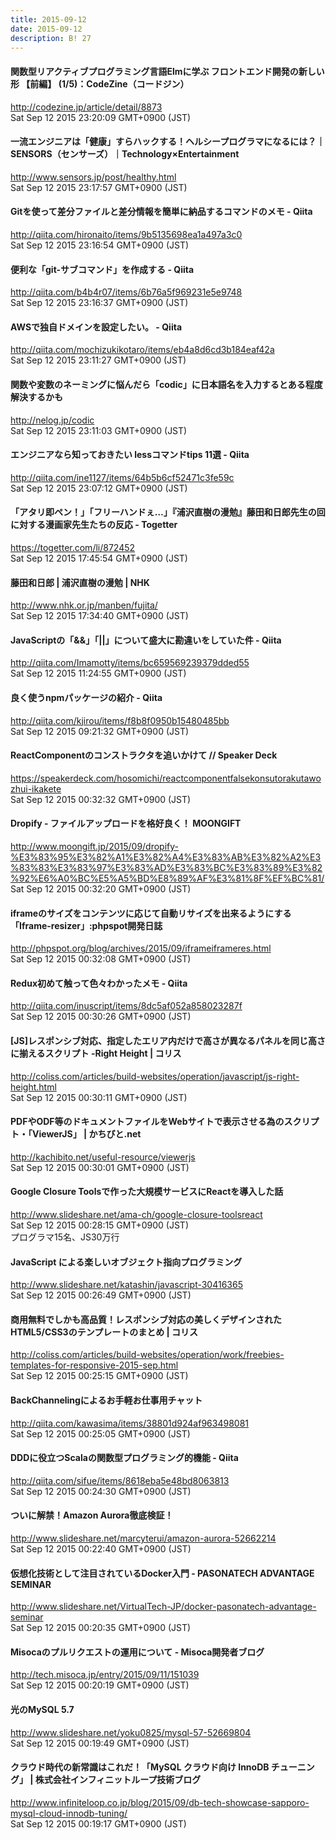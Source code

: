 ```yaml
---
title: 2015-09-12
date: 2015-09-12
description: B! 27
---
```


#### 関数型リアクティブプログラミング言語Elmに学ぶ フロントエンド開発の新しい形 【前編】 (1/5)：CodeZine（コードジン）
http://codezine.jp/article/detail/8873<br>
Sat Sep 12 2015 23:20:09 GMT+0900 (JST)<br>


#### 一流エンジニアは「健康」すらハックする！ヘルシープログラマになるには？｜SENSORS（センサーズ）｜Technology×Entertainment
http://www.sensors.jp/post/healthy.html<br>
Sat Sep 12 2015 23:17:57 GMT+0900 (JST)<br>


#### Gitを使って差分ファイルと差分情報を簡単に納品するコマンドのメモ - Qiita
http://qiita.com/hironaito/items/9b5135698ea1a497a3c0<br>
Sat Sep 12 2015 23:16:54 GMT+0900 (JST)<br>


#### 便利な「git-サブコマンド」を作成する - Qiita
http://qiita.com/b4b4r07/items/6b76a5f969231e5e9748<br>
Sat Sep 12 2015 23:16:37 GMT+0900 (JST)<br>


#### AWSで独自ドメインを設定したい。 - Qiita
http://qiita.com/mochizukikotaro/items/eb4a8d6cd3b184eaf42a<br>
Sat Sep 12 2015 23:11:27 GMT+0900 (JST)<br>


#### 関数や変数のネーミングに悩んだら「codic」に日本語名を入力するとある程度解決するかも
http://nelog.jp/codic<br>
Sat Sep 12 2015 23:11:03 GMT+0900 (JST)<br>


#### エンジニアなら知っておきたい lessコマンドtips 11選 - Qiita
http://qiita.com/ine1127/items/64b5b6cf52471c3fe59c<br>
Sat Sep 12 2015 23:07:12 GMT+0900 (JST)<br>


#### 「アタリ即ペン！」「フリーハンドぇ…」『浦沢直樹の漫勉』藤田和日郎先生の回に対する漫画家先生たちの反応 - Togetter
https://togetter.com/li/872452<br>
Sat Sep 12 2015 17:45:54 GMT+0900 (JST)<br>


#### 藤田和日郎 | 浦沢直樹の漫勉 | NHK
http://www.nhk.or.jp/manben/fujita/<br>
Sat Sep 12 2015 17:34:40 GMT+0900 (JST)<br>


#### JavaScriptの「&&」「||」について盛大に勘違いをしていた件 - Qiita
http://qiita.com/Imamotty/items/bc659569239379dded55<br>
Sat Sep 12 2015 11:24:55 GMT+0900 (JST)<br>


#### 良く使うnpmパッケージの紹介 - Qiita
http://qiita.com/kjirou/items/f8b8f0950b15480485bb<br>
Sat Sep 12 2015 09:21:32 GMT+0900 (JST)<br>


#### ReactComponentのコンストラクタを追いかけて // Speaker Deck
https://speakerdeck.com/hosomichi/reactcomponentfalsekonsutorakutawozhui-ikakete<br>
Sat Sep 12 2015 00:32:32 GMT+0900 (JST)<br>


#### Dropify - ファイルアップロードを格好良く！ MOONGIFT
http://www.moongift.jp/2015/09/dropify-%E3%83%95%E3%82%A1%E3%82%A4%E3%83%AB%E3%82%A2%E3%83%83%E3%83%97%E3%83%AD%E3%83%BC%E3%83%89%E3%82%92%E6%A0%BC%E5%A5%BD%E8%89%AF%E3%81%8F%EF%BC%81/<br>
Sat Sep 12 2015 00:32:20 GMT+0900 (JST)<br>


#### iframeのサイズをコンテンツに応じて自動リサイズを出来るようにする「Iframe-resizer」:phpspot開発日誌
http://phpspot.org/blog/archives/2015/09/iframeiframeres.html<br>
Sat Sep 12 2015 00:32:08 GMT+0900 (JST)<br>


#### Redux初めて触って色々わかったメモ - Qiita
http://qiita.com/inuscript/items/8dc5af052a858023287f<br>
Sat Sep 12 2015 00:30:26 GMT+0900 (JST)<br>


####   [JS]レスポンシブ対応、指定したエリア内だけで高さが異なるパネルを同じ高さに揃えるスクリプト -Right Height | コリス
http://coliss.com/articles/build-websites/operation/javascript/js-right-height.html<br>
Sat Sep 12 2015 00:30:11 GMT+0900 (JST)<br>


#### PDFやODF等のドキュメントファイルをWebサイトで表示させる為のスクリプト・「ViewerJS」 | かちびと.net
http://kachibito.net/useful-resource/viewerjs<br>
Sat Sep 12 2015 00:30:01 GMT+0900 (JST)<br>


#### Google Closure Toolsで作った大規模サービスにReactを導入した話
http://www.slideshare.net/ama-ch/google-closure-toolsreact<br>
Sat Sep 12 2015 00:28:15 GMT+0900 (JST)<br>
プログラマ15名、JS30万行


#### JavaScript による楽しいオブジェクト指向プログラミング
http://www.slideshare.net/katashin/javascript-30416365<br>
Sat Sep 12 2015 00:26:49 GMT+0900 (JST)<br>


####   商用無料でしかも高品質！レスポンシブ対応の美しくデザインされたHTML5/CSS3のテンプレートのまとめ | コリス
http://coliss.com/articles/build-websites/operation/work/freebies-templates-for-responsive-2015-sep.html<br>
Sat Sep 12 2015 00:25:15 GMT+0900 (JST)<br>


#### BackChannelingによるお手軽お仕事用チャット
http://qiita.com/kawasima/items/38801d924af963498081<br>
Sat Sep 12 2015 00:25:05 GMT+0900 (JST)<br>


#### DDDに役立つScalaの関数型プログラミング的機能 - Qiita
http://qiita.com/sifue/items/8618eba5e48bd8063813<br>
Sat Sep 12 2015 00:24:30 GMT+0900 (JST)<br>


#### ついに解禁！Amazon Aurora徹底検証！
http://www.slideshare.net/marcyterui/amazon-aurora-52662214<br>
Sat Sep 12 2015 00:22:40 GMT+0900 (JST)<br>


#### 仮想化技術として注目されているDocker入門 - PASONATECH ADVANTAGE SEMINAR
http://www.slideshare.net/VirtualTech-JP/docker-pasonatech-advantage-seminar<br>
Sat Sep 12 2015 00:20:35 GMT+0900 (JST)<br>


#### Misocaのプルリクエストの運用について - Misoca開発者ブログ
http://tech.misoca.jp/entry/2015/09/11/151039<br>
Sat Sep 12 2015 00:20:19 GMT+0900 (JST)<br>


#### 光のMySQL 5.7
http://www.slideshare.net/yoku0825/mysql-57-52669804<br>
Sat Sep 12 2015 00:19:49 GMT+0900 (JST)<br>


#### クラウド時代の新常識はこれだ！「MySQL クラウド向け InnoDB チューニング」 | 株式会社インフィニットループ技術ブログ
http://www.infiniteloop.co.jp/blog/2015/09/db-tech-showcase-sapporo-mysql-cloud-innodb-tuning/<br>
Sat Sep 12 2015 00:19:17 GMT+0900 (JST)<br>


